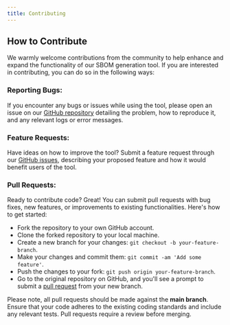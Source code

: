 ```yaml
---
title: Contributing
---
```


## How to Contribute
We warmly welcome contributions from the community to help enhance and expand the functionality of our SBOM generation tool. If you are interested in contributing, you can do so in the following ways:

### Reporting Bugs: 
If you encounter any bugs or issues while using the tool, please open an issue on our [GitHub repository](https://github.com/nqminds/SBOM-GAP) detailing the problem, how to reproduce it, and any relevant logs or error messages.

### Feature Requests: 
Have ideas on how to improve the tool? Submit a feature request through our [GitHub issues](https://github.com/nqminds/SBOM-GAP/issues), describing your proposed feature and how it would benefit users of the tool.

### Pull Requests: 
Ready to contribute code? Great! You can submit pull requests with bug fixes, new features, or improvements to existing functionalities. Here's how to get started:

* Fork the repository to your own GitHub account.
* Clone the forked repository to your local machine.
* Create a new branch for your changes: `git checkout -b your-feature-branch`.
* Make your changes and commit them: `git commit -am 'Add some feature'`.
* Push the changes to your fork: `git push origin your-feature-branch`.
* Go to the original repository on GitHub, and you'll see a prompt to submit a [pull request](https://github.com/nqminds/SBOM-GAP/pulls) from your new branch.

Please note, all pull requests should be made against the **main branch**. Ensure that your code adheres to the existing coding standards and include any relevant tests. Pull requests require a review before merging.
